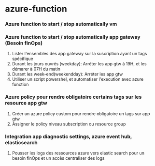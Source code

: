 # azure-function
### Azure function to start / stop automatically vm
### Azure function to start / stop automatically app gateway (Besoin finOps)
1. Lister l'ensembles des app gateway sur la suscription ayant un tags spécifique
2. Durant les jours ouvrés (weekday): Arréter les app gtw à 19H, et les démarer à 07H du matin
3. Durant les week-end(weekendday): Arréter les app gtw
4. Utiliser un script powershel, et automatiser l'execution avec azure function

### Azure policy pour rendre obligatoire certains tags sur les resource app gtw
1. Créer un azure policy custom pour rendre obligatoire un tags sur app gtw
2. Assigner le policy niveau subscription ou resource group

### Integration app diagnostic settings, azure event hub, elasticsearch
1. Pousser les logs des ressources azure vers elastic search pour un besoin finOps et un accès centraliser des logs
